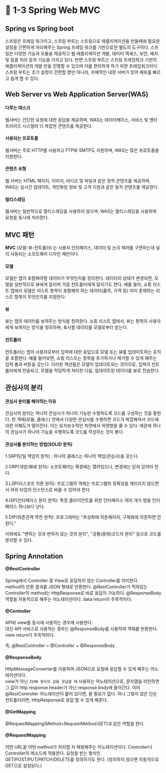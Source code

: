 # 🔸 1-3 Spring Web MVC

## Spring vs Spring boot

스프링은 프레임 워크이고, 스프링 부트는 스프링으로 애플리케이션을 만들때에 필요한 설정을 간편하게 처리해주는 Spring 프레임 워크를 기반으로한 별도의 도구이다. 스프링은 다양한 기능과 모듈을 제공하고 웹 애플리케이션 개발, 데이터 액세스, 보안, 배치 및 일괄 처리 등의 기능을 가지고 있다. 반면 스프링 부트는 스프링 프레임워크 기반의 애플리케이션의 개발 만을 진행할 수 있으며 이를 편리하게 하기 위한 프레임워크이다. 스프링 부트는 초기 설정이 간편할 뿐만 아니라, 자체적인 내장 서버가 있어 배포를 빠르고 쉽게 할 수 있다.



## Web Server vs Web Application Server(WAS)

#### 다루는 태스크

웹서버는 간단한 요청에 대한 응답을 제공하며, WAS는 데이터베이스, 서비스 및 엔터프라이즈 시스템의 더 복잡한 콘텐츠를 제공한다.

#### 사용되는 프로토콜

웹서버는 주로 HTTP를 사용하고 FTP와 SMTP도 지원하며, WAS는 많은 프로토콜을 지원한다.

#### 콘텐츠 유형

웹 서버는 HTML 페이지, 이미지, 비디오 및 파일과 같은 정적 콘텐츠를 제공하며, WAS는 실시간 업데이트, 개인화된 정보 및 고객 지원과 같은 동적 콘텐츠를 제공한다.

#### 멀티스레딩

웹서버는 일반적으로 멀티스레딩을 사용하지 않으며, WAS는 멀티스레딩을 사용하여 요청을 동시에 처리한다.



## MVC 패턴

**MVC** (모델-뷰-컨트롤러) 는 사용자 인터페이스, 데이터 및 논리 제어를 구현하는데 널리 사용되는 소프트웨어 디자인 패턴이다.

#### 모델

모델은 앱이 포함해야할 데이터가 무엇인지를 정의한다. 데이터의 상태가 변경되면, 모델을 일반적으로 뷰에게 알리며 가끔 컨트롤러에게 알리기도 한다. 예를 들어, 쇼핑 리스트 앱에서 모델은 리스트 항목이 포함해야 하는 데이터(품목, 가격 등) 이미 존재하는 리스트 항목이 무엇인지를 지정한다.

#### 뷰

뷰는 앱의 데이터를 보여주는 방식을 정의한다. 쇼핑 리스트 앱에서, 뷰는 항목이 사용자에게 보여지는 방식을 정의하며, 표시할 데이터를 모델로부터 받는다.

#### 컨트롤러

컨트롤러는 앱의 사용자로부터 입력에 대한 응답으로 모델 또는 뷰를 업데이트하는 로직을 포함한다. 예를 들어보면, 쇼핑 리스트는 항목을 추가하거나 제거할 수 있게 해주는 입력 폼과 버튼을 갖는다. 이러한 액션들은 모델이 업데이트되는 것이므로, 입력이 컨트롤러에게 전송되고, 모델을 적당하게 처리한 다음, 업데이트된 데이터를 뷰로 전송한다.

##

## 관심사의 분리

#### 관심사 분리를 해야하는 이유

관심사의 분리는 하나의 관심사가 하나의 기능만 수행하도록 코드를 구성하는 것을 말한다. 한 객체(모듈, 클래스) 안에서 다양한 관심사를 수행하면 코드가 복잡해져서 코드에 대한 이해도가 떨어진다. 이는 유지보수적인 측면에서 악영향을 줄 수 있다. 때문에 하나의 관심사가 하나의 기능을 수행하도록 코드를 작성하는 것이 좋다.

#### 관심사를 분리하는 방법(SOLID 원칙)

1.SRP(단일 책임의 원칙) : 하나의 클래스는 하나의 책임(관심사)을 갖는다.

2.ORP(개방/폐쇄 원칙): 소프트웨어는 확장에는 열려있으나, 변경에는 닫혀 있어야 한다.

3.LSP(리스코프 치환 원칙): 프로그램의 객체는 프로그램의 정확성을 깨뜨리지 않으면서 하위 타입의 인스턴스로 바꿀 수 있어야 한다.

4.ISP(인터페이스 분리 원칙): 특정 클라이언트를 위한 인터페이스 여러 개가 범용 인터페이스 하나보다 낫다.

5.DIP(의존관계 역전 원칙): 프로그래머는 “추상화에 의존해야지, 구체화에 의존하면 안된다.”

이외에도 "변하는 것과 변하지 않는 것의 분리", "공통(중복)코드의 분리" 등으로 코드를 분리할 수 있다.

&#x20;

## Spring Annotation&#x20;

#### @RestController

Spring에서 Controller 중 View로 응답하지 않는 Controller를 의미한다.\
method의 반환 결과를 JSON 형태로 반환한다. @RestController가 적혀있는 Controller의 method는 HttpResponse로 바로 응답이 가능하다. @ResponseBody 역할을 자동적으로 해주는 어노테이션이다. data return이 주목적이다.

#### @Controller

API와 view를 동시에 사용하는 경우에 사용한다.\
대신 API 서비스로 사용하는 경우는 @ResponseBody를 사용하여 객체를 반환한다.\
view return이 주목적이다.

즉, @RestController = @Controller + @ResponseBody

#### @ResponseBody

HttpMessageConverter를 이용하여 JSON으로 요청에 응답할 수 있게 해주는 어노테이션이다.\
view가 아닌 `JSON 형식의 값을 응답할 때` 사용하는 어노테이션으로, 문자열을 리턴하면 그 값이 http response header가 아닌 response body에 들어간다. 이미 @RestController 어노테이션이 붙어 있다면, 쓸 필요가 없다. 허나 그렇지 않은 단순 컨트롤러라면, HttpResponse로 응답 할 수 있게 해준다.

#### @GetMapping

@RequestMapping(Method=RequestMethod.GET)과 같은 역할을 한다.

#### @RequestMapping

어떤 URL을 어떤 method가 처리할 지 매핑해주는 어노테이션이다. Controller나 Controller의 메소드에 적용한다. 요청을 받는 형식인 GET/POST/PUT/PATCH/DELETE를 정의하기도 한다. (정의하지 않으면 자동적으로 GET으로 설정된다.)
